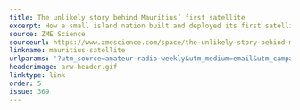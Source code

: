 ```yaml
---
title: The unlikely story behind Mauritius’ first satellite
excerpt: How a small island nation built and deployed its first satellite.
source: ZME Science
sourceurl: https://www.zmescience.com/space/the-unlikely-story-behind-mauritius-first-satellite-and-the-diy-engineer-who-made-it-happen/
linkname: mauritius-satellite
urlparams: '?utm_source=amateur-radio-weekly&utm_medium=email&utm_campaign=newsletter'
headerimage: arw-header.gif
linktype: link
order: 5
issue: 369
---
```

